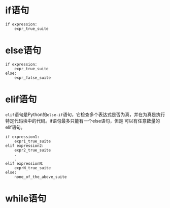 # if语句

```
if expression:
    expr_true_suite
```

# else语句

```
if expression:
    expr_true_suite
else:
    expr_false_suite
```

# elif语句

`elif`语句是Python的`else-if`语句，它检查多个表达式是否为真，并在为真是执行特定代码块中的代码。if语句最多只能有一个else语句，但是
可以有任意数量的elif语句。

```
if expression1:
    expr1_true_suite
elif expression2:
    expr2_true_suite
    .
    .
elif expressionN:
    exprN_true_suite
else:
    none_of_the_above_suite
```

# while语句





